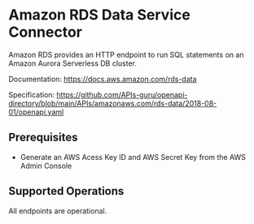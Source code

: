 # Amazon RDS Data Service Connector
Amazon RDS provides an HTTP endpoint to run SQL statements on an Amazon Aurora Serverless DB cluster.

Documentation: https://docs.aws.amazon.com/rds-data

Specification: https://github.com/APIs-guru/openapi-directory/blob/main/APIs/amazonaws.com/rds-data/2018-08-01/openapi.yaml

## Prerequisites

+ Generate an AWS Acess Key ID and AWS Secret Key from the AWS Admin Console

## Supported Operations
All endpoints are operational.